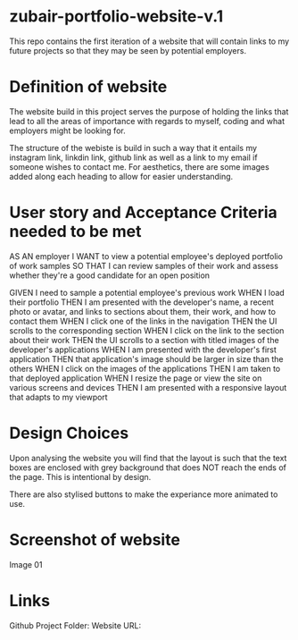 # zubair-portfolio-website-v.1
This repo contains the first iteration of a website that will contain links to my future projects so that they may be seen by potential employers.

# Definition of website 
The website build in this project serves the purpose of holding the links that lead to all the areas of importance with regards to myself, coding and what employers might be looking for. 

The structure of the webiste is build in such a way that it entails my instagram link, linkdin link, github link as well as a link to my email if someone wishes to contact me. For aesthetics, there are some images added along each heading to allow for easier understanding. 

# User story and Acceptance Criteria needed to be met 
AS AN employer
I WANT to view a potential employee's deployed portfolio of work samples
SO THAT I can review samples of their work and assess whether they're a good candidate for an open position

GIVEN I need to sample a potential employee's previous work
WHEN I load their portfolio
THEN I am presented with the developer's name, a recent photo or avatar, and links to sections about them, their work, and how to contact them
WHEN I click one of the links in the navigation
THEN the UI scrolls to the corresponding section
WHEN I click on the link to the section about their work
THEN the UI scrolls to a section with titled images of the developer's applications
WHEN I am presented with the developer's first application
THEN that application's image should be larger in size than the others
WHEN I click on the images of the applications
THEN I am taken to that deployed application
WHEN I resize the page or view the site on various screens and devices
THEN I am presented with a responsive layout that adapts to my viewport

# Design Choices 
Upon analysing the website you will find that the layout is such that the text boxes are enclosed with grey background that does NOT reach the ends of the page. This is intentional by design. 

There are also stylised buttons to make the experiance more animated to use.
# Screenshot of website 
Image 01

# Links
Github Project Folder: 
Website URL: 